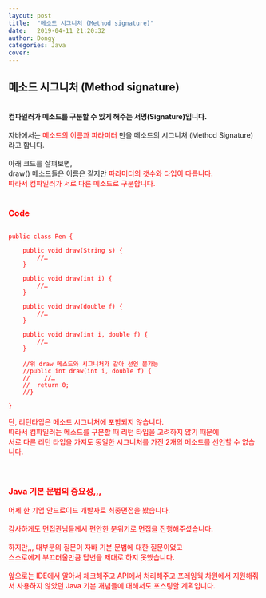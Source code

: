 ```yaml
---
layout: post
title:  "메소드 시그니처 (Method signature)"
date:   2019-04-11 21:20:32
author: Dongy
categories: Java
cover:
---
```


## 메소드 시그니처 (Method signature)
<br>
<strong>컴파일러가 메소드를 구분할 수 있게 해주는 서명(Signature)입니다.</strong><br>
<br>
자바에서는 <span style="color:red">메소드의 이름과 파라미터 </span>만을 메소드의 시그니처 (Method Signature) 라고 합니다.<br>
<br>
아래 코드를 살펴보면, <br>
draw() 메소드들은 이름은 같지만 <span style="color:red">파라미터의 갯수와 타입<span>이 다릅니다.<br> 
따라서 컴파일러가 서로 다른 메소드로 구분합니다.<br>
<br>


### Code
```

public class Pen {
    
    public void draw(String s) {
        //…
    }

    public void draw(int i) {
        //…
    }

    public void draw(double f) {
        //…
    }

    public void draw(int i, double f) {
        //…
    }

    //위 draw 메소드와 시그니처가 같아 선언 불가능
    //public int draw(int i, double f) {
    //    //…
	//  return 0;
    //}

}

```


단, 리턴타입은 메소드 시그니처에 포함되지 않습니다.<br>
따라서 컴파일러는 메소드를 구분할 때 리턴 타입을 고려하지 않기 때문에 <br>
서로 다른 리턴 타입을 가져도 동일한 시그니처를 가진 2개의 메소드를 선언할 수 없습니다.<br>
<br><br>


### Java 기본 문법의 중요성,,,
어제 한 기업 안드로이드 개발자로 최종면접을 봤습니다.<br><br>
감사하게도 면접관님들께서 편안한 분위기로 면접을 진행해주셨습니다.<br><br>
하지만,,, 대부분의 질문이 자바 기본 문법에 대한 질문이었고<br>
스스로에게 부끄러울만큼 답변을 제대로 하지 못했습니다.<br><br>
앞으로는 IDE에서 알아서 체크해주고 API에서 처리해주고 프레임웍 차원에서 지원해줘서 사용하지 않았던 Java 기본 개념들에 대해서도 포스팅할 계획입니다. <br><br>
